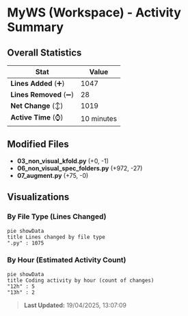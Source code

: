 # MyWS (Workspace) - Activity Summary 

## Overall Statistics

| Stat                   | Value                                                             |
| ---------------------- | ----------------------------------------------------------------- |
| **Lines Added** (➕)   | 1047                                          |
| **Lines Removed** (➖) | 28                                        |
| **Net Change** (↕)    | 1019                |
| **Active Time** (⌚)   | 10 minutes |


## Modified Files
- **03_non_visual_kfold.py** (+0, -1)
- **06_non_visual_spec_folders.py** (+972, -27)
- **07_augment.py** (+75, -0)

## Visualizations

### By File Type (Lines Changed)

```mermaid
pie showData
title Lines changed by file type
".py" : 1075
```

### By Hour (Estimated Activity Count)

```mermaid
pie showData
title Coding activity by hour (count of changes)
"12h" : 5
"13h" : 2
```


> **Last Updated:** 19/04/2025, 13:07:09